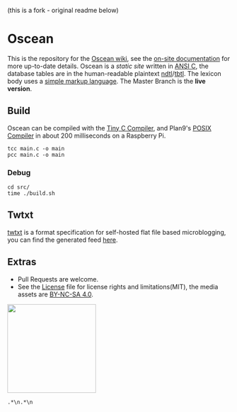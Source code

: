 (this is a fork - original readme below)

# Oscean

This is the repository for the [Oscean wiki](http://wiki.xxiivv.com/), see the [on-site documentation](http://wiki.xxiivv.com/About) for more up-to-date details. Oscean is a _static site_ written in [ANSI C](https://en.wikipedia.org/wiki/ANSI_C), the database tables are in the human-readable plaintext [ndtl](https://wiki.xxiivv.com/site/indental.html)/[tbtl](https://wiki.xxiivv.com/site/tablatal.html). The lexicon body uses a [simple markup language](https://wiki.xxiivv.com/site/meta.html). The Master Branch is the **live version**.

## Build

Oscean can be compiled with the [Tiny C Compiler](https://bellard.org/tcc/), and Plan9's [POSIX Compiler](http://doc.cat-v.org/plan_9/4th_edition/papers/ape) in about 200 milliseconds on a Raspberry Pi.

```
tcc main.c -o main
pcc main.c -o main
```

### Debug

```
cd src/
time ./build.sh
```

## Twtxt

[twtxt](https://github.com/buckket/twtxt) is a format specification for self-hosted flat file based microblogging, you can find the generated feed [here](https://wiki.xxiivv.com/links/tw.txt). 

## Extras

- Pull Requests are welcome.
- See the [License](LICENSE) file for license rights and limitations(MIT), the media assets are [BY-NC-SA 4.0](http://wiki.xxiivv.com/About).

<img src='https://github.com/XXIIVV/Oscean/blob/master/media/identity/logo.crest.png?raw=true' width='200'/>

`.*\n.*\n`
